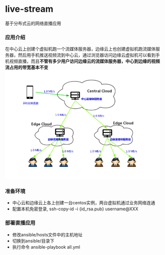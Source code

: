 # live-stream
基于分布式云的网络直播应用

### 应用介绍
在中心云上创建个虚拟机跑一个流媒体服务器，边缘云上也创建虚拟机跑流媒体服务器，然后用手机推送视频流到中心云，通过浏览器访问边缘云虚拟机可以看到手机视频直播，而且**不管有多少用户访问边缘云的流媒体服务器，中心到边缘的视频流占用的带宽基本不变**
![live-stream](live-stream.jpg)

### 准备环境
- 中心云和边缘云上各上创建一台centos实例，两台虚拟机通过业务网络连通
- 配置本机免密登录, ssh-copy-id -i {id_rsa.pub} username@XXX

### 部署直播应用
- 修改ansible/hosts文件中的主机地址
- 切换到ansible/目录下
- 执行命令 ansible-playbook all.yml
